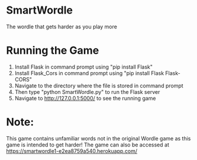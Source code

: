 # SmartWordle

The wordle that gets harder as you play more

# Running the Game
1. Install Flask in command prompt using "pip install Flask"
2. Install Flask_Cors in command prompt using "pip install Flask Flask-CORS"
3. Navigate to the directory where the file is stored in command prompt
4. Then type "python SmartWordle.py" to run the Flask server
5. Navigate to http://127.0.0.1:5000/ to see the running game

# Note:
This game contains unfamiliar words not in the original Wordle game as this game is intended to get harder!
The game can also be accessed at https://smartwordle1-e2ea8759a540.herokuapp.com/
